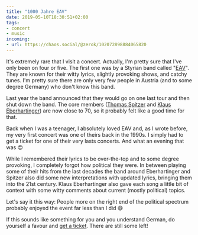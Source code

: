 ```yaml
---
title: "1000 Jahre EAV"
date: 2019-05-10T18:30:51+02:00
tags:
- concert
- music
incoming:
- url: https://chaos.social/@zerok/102072898884065820
---
```


It's extremely rare that I visit a concert. Actually, I'm pretty sure that I've only been on four or five. The first one was by a Styrian band called "[EAV](https://en.wikipedia.org/wiki/Erste_Allgemeine_Verunsicherung)". They are known for their witty lyrics, slightly provoking shows, and catchy tunes. I'm pretty sure there are only very few people in Austria (and to some degree Germany) who don't know this band.

Last year the band announced that they would go on one last tour and then shut down the band. The core members ([Thomas Spitzer](https://en.wikipedia.org/wiki/Thomas_Spitzer) and [Klaus Eberhartinger](https://en.wikipedia.org/wiki/Klaus_Eberhartinger)) are now close to 70, so it probably felt like a good time for that. 

Back when I was a teenager, I absolutely loved EAV and, as I wrote before, my very first concert was one of theirs back in the 1990s. I simply had to get a ticket for one of their very lasts concerts. And what an evening that was 😍

While I remembered their lyrics to be over-the-top and to some degree provoking, I completely forgot how political they were. In between playing some of their hits from the last decades the band around Eberhartinger and Spitzer also did some new interpretations with updated lyrics, bringing them into the 21st century. Klaus Eberhartinger also gave each song a little bit of context with some witty comments about current (mostly political) topics.

Let's say it this way: People more on the right end of the political spectrum probably enjoyed the event far less than I did 😅

If this sounds like something for you and you understand German, do yourself a favour and [get a ticket](http://www.eav.at/konzerte/2019). There are still some left!
